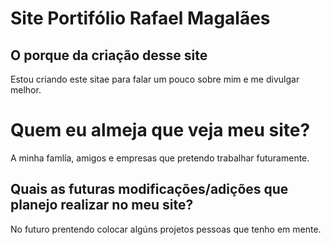 # Site Portifólio Rafael Magalães

## O porque da criação desse site
Estou criando este sitae para falar um pouco sobre mim e me divulgar melhor.

# Quem eu almeja que veja meu site?
A minha famlía, amigos e empresas que pretendo trabalhar futuramente.

## Quais as futuras modificações/adições que planejo realizar no meu site?
No futuro prentendo colocar algúns projetos pessoas que tenho em mente.
